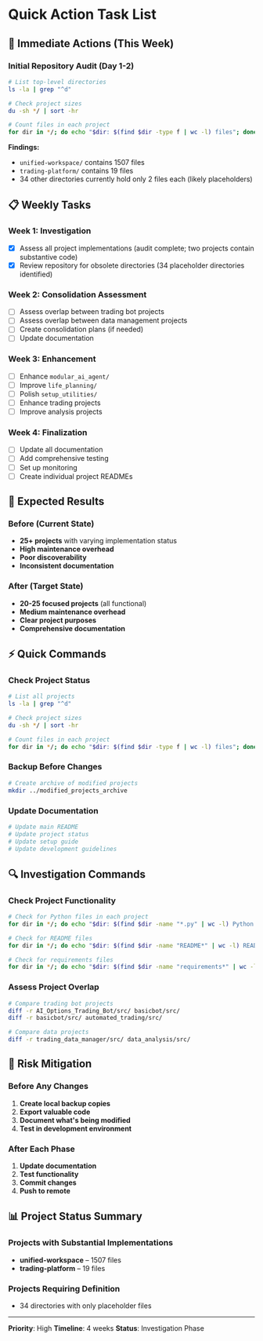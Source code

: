 # Quick Action Task List

## 🚨 Immediate Actions (This Week)

### Initial Repository Audit (Day 1-2)
```bash
# List top-level directories
ls -la | grep "^d"

# Check project sizes
du -sh */ | sort -hr

# Count files in each project
for dir in */; do echo "$dir: $(find $dir -type f | wc -l) files"; done
```

**Findings:**
- `unified-workspace/` contains 1507 files
- `trading-platform/` contains 19 files
- 34 other directories currently hold only 2 files each (likely placeholders)


## 📋 Weekly Tasks

### Week 1: Investigation
- [x] Assess all project implementations (audit complete; two projects contain substantive code)
- [x] Review repository for obsolete directories (34 placeholder directories identified)

### Week 2: Consolidation Assessment
- [ ] Assess overlap between trading bot projects
- [ ] Assess overlap between data management projects
- [ ] Create consolidation plans (if needed)
- [ ] Update documentation

### Week 3: Enhancement
- [ ] Enhance `modular_ai_agent/`
- [ ] Improve `life_planning/`
- [ ] Polish `setup_utilities/`
- [ ] Enhance trading projects
- [ ] Improve analysis projects

### Week 4: Finalization
- [ ] Update all documentation
- [ ] Add comprehensive testing
- [ ] Set up monitoring
- [ ] Create individual project READMEs

## 🎯 Expected Results

### Before (Current State)
- **25+ projects** with varying implementation status
- **High maintenance overhead**
- **Poor discoverability**
- **Inconsistent documentation**

### After (Target State)
- **20-25 focused projects** (all functional)
- **Medium maintenance overhead**
- **Clear project purposes**
- **Comprehensive documentation**

## ⚡ Quick Commands

### Check Project Status
```bash
# List all projects
ls -la | grep "^d"

# Check project sizes
du -sh */ | sort -hr

# Count files in each project
for dir in */; do echo "$dir: $(find $dir -type f | wc -l) files"; done
```

### Backup Before Changes
```bash
# Create archive of modified projects
mkdir ../modified_projects_archive
```

### Update Documentation
```bash
# Update main README
# Update project status
# Update setup guide
# Update development guidelines
```

## 🔍 Investigation Commands

### Check Project Functionality
```bash
# Check for Python files in each project
for dir in */; do echo "$dir: $(find $dir -name "*.py" | wc -l) Python files"; done

# Check for README files
for dir in */; do echo "$dir: $(find $dir -name "README*" | wc -l) README files"; done

# Check for requirements files
for dir in */; do echo "$dir: $(find $dir -name "requirements*" | wc -l) requirements files"; done
```

### Assess Project Overlap
```bash
# Compare trading bot projects
diff -r AI_Options_Trading_Bot/src/ basicbot/src/
diff -r basicbot/src/ automated_trading/src/

# Compare data projects
diff -r trading_data_manager/src/ data_analysis/src/
```

## 🚨 Risk Mitigation

### Before Any Changes
1. **Create local backup copies**
2. **Export valuable code**
3. **Document what's being modified**
4. **Test in development environment**

### After Each Phase
1. **Update documentation**
2. **Test functionality**
3. **Commit changes**
4. **Push to remote**

## 📊 Project Status Summary

### Projects with Substantial Implementations
- **unified-workspace** – 1507 files
- **trading-platform** – 19 files

### Projects Requiring Definition
- 34 directories with only placeholder files

---

**Priority**: High
**Timeline**: 4 weeks
**Status**: Investigation Phase 
